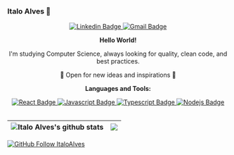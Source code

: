 ### Italo Alves :rocket:

<div align="center">
  <a href="https://www.linkedin.com/in/italo-alvess/" target="_blank" alt="Linkedin" rel="noopener">
    <img src="https://img.shields.io/badge/Linkedin-0077B5?style=for-the-badge&logo=linkedin&logoColor=white&link=https://www.linkedin.com/in/italo-alvess" alt="Linkedin Badge" />
  </a>
  <a href="mailto:italo8883@gmail.com">
    <img src="https://img.shields.io/badge/Gmail-D14836?style=for-the-badge&logo=gmail&logoColor=white&mailto:italo8883@gmail.com" alt="Gmail Badge" />
  </a>
</div>

<p align="center">
  <strong>Hello World!</strong>
</p>

<div align="center">I'm studying Computer Science, always looking for quality, clean code, and best practices.</div>
<p align="center">🧠 Open for new ideas and inspirations 🧠</p>

<p align="center"> <strong>Languages and Tools:</strong></p>

<div align="center">
  <a href="#"><img src="https://img.shields.io/badge/-React-61DBFB?style=for-the-badge&labelColor=black&logo=react&logoColor=61DBFB" alt="React Badge" /> </a>
  <a href="#"><img src="https://img.shields.io/badge/-Javascript-F0DB4F?style=for-the-badge&labelColor=black&logo=javascript&logoColor=F0DB4F" alt="Javascript Badge" /> </a>
  <a href="#"><img src="https://img.shields.io/badge/-Typescript-007acc?style=for-the-badge&labelColor=black&logo=typescript&logoColor=007acc" alt="Typescript Badge" /> </a>
  <a href="#"><img src="https://img.shields.io/badge/-Nodejs-3C873A?style=for-the-badge&labelColor=black&logo=node.js&logoColor=3C873A" alt="Nodejs Badge" /> </a>
</div>
                                                                                                                                              
<br />

<!-- <p align="center">
  <img src="https://github-readme-stats.vercel.app/api/?username=italoalvesdev&show_icons=true&hide=prs&title_color=fff&icon_color=79ff97&text_color=9f9f9f&bg_color=151515" alt="Italo Alves Github Stats" />
</p> -->

| <img align="center" src="https://github-readme-stats.vercel.app/api?username=italoalvesdev&show_icons=true&include_all_commits=true&theme=buefy&hide_border=true" alt="Italo Alves's github stats" /> | <img align="center" src="https://github-readme-stats.vercel.app/api/top-langs/?username=italoalvesdev&layout=compact&theme=buefy&hide_border=true" /></a> |
| ------------- | ------------- |

<!-- <p align="center">
  <img src="https://github-readme-stats.vercel.app/api/top-langs/?username=italoalvesdev&langs_count=8&title_color=fff&icon_color=79ff97&text_color=9f9f9f&bg_color=151515" alt="Italo Alves Github Top Langs" /> 
</p> -->

[![GitHub Follow ItaloAlves](https://img.shields.io/github/followers/italoalvesdev?label=follow&style=social)](https://github.com/italoalvesdev)

<!--
**Italo-Alves** is a ✨ _special_ ✨ repository because its `README.md` (this file) appears on your GitHub profile.

Here are some ideas to get you started:

- 🔭 I’m currently working on ...
- 🌱 I’m currently learning ...
- 👯 I’m looking to collaborate on ...
- 🤔 I’m looking for help with ...
- 💬 Ask me about ...
- 📫 How to reach me: ...
- 😄 Pronouns: ...
- ⚡ Fun fact: ...
-->
